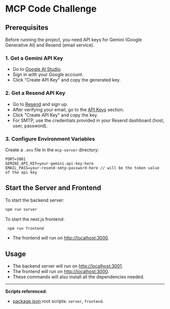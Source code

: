 # MCP Code Challenge

## Prerequisites

Before running the project, you need API keys for Gemini (Google Generative AI) and Resend (email service).

### 1. Get a Gemini API Key

- Go to [Google AI Studio](https://aistudio.google.com/app/apikey).
- Sign in with your Google account.
- Click "Create API Key" and copy the generated key.

### 2. Get a Resend API Key

- Go to [Resend](https://resend.com/) and sign up.
- After verifying your email, go to the [API Keys](https://resend.com/api-keys) section.
- Click "Create API Key" and copy the key.
- For SMTP, use the credentials provided in your Resend dashboard (host, user, password).

### 3. Configure Environment Variables

Create a `.env` file in the `mcp-server` directory:

```env
PORT=3001
GEMINI_API_KEY=your-gemini-api-key-here
EMAIL_PASS=your-resend-smtp-password-here // will be the token value of the api key
```

## Start the Server and Frontend

To start the backend server:

```sh
npm run server
```

To start the next.js frontend:

```sh
 npm run frontend
```

- The frontend will run on [http://localhost:3000](http://localhost:3000).

## Usage

- The backend server will run on [http://localhost:3001](http://localhost:3001).
- The frontend will run on [http://localhost:3000](http://localhost:3000).
- These commands will also install all the dependencies needed.

---

**Scripts referenced:**
- [package.json](package.json) root scripts: `server`, `frontend`.
